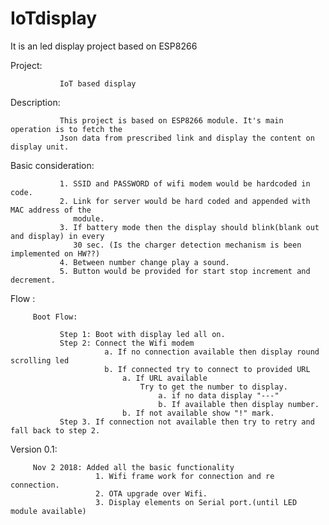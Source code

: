 # IoTdisplay
It is an led display project based on ESP8266 


 Project:   
 
               IoT based display 
  
 Description: 
 
               This project is based on ESP8266 module. It's main operation is to fetch the 
               Json data from prescribed link and display the content on display unit.
               
 Basic consideration:
 
               1. SSID and PASSWORD of wifi modem would be hardcoded in code.
               2. Link for server would be hard coded and appended with MAC address of the 
                  module.
               3. If battery mode then the display should blink(blank out and display) in every 
                  30 sec. (Is the charger detection mechanism is been implemented on HW??)
               4. Between number change play a sound.
               5. Button would be provided for start stop increment and decrement.
               
 Flow :
 
         Boot Flow:
         
               Step 1: Boot with display led all on.
               Step 2: Connect the Wifi modem
                         a. If no connection available then display round scrolling led
                         b. If connected try to connect to provided URL
                             a. If URL available
                                 Try to get the number to display.
                                     a. if no data display "---"
                                     b. If available then display number.
                             b. If not available show "!" mark.
               Step 3. If connection not available then try to retry and fall back to step 2.
               
 Version 0.1: 
 
         Nov 2 2018: Added all the basic functionality
                       1. Wifi frame work for connection and re connection.
                       2. OTA upgrade over Wifi.
                       3. Display elements on Serial port.(until LED module available)
